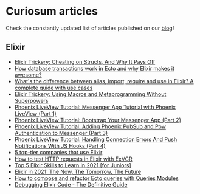 # Curiosum articles

Check the constantly updated list of articles published on our [blog](https://curiosum.dev/blog?utm_source=social&utm_medium=github)!

## Elixir

- [Elixir Trickery: Cheating on Structs, And Why It Pays Off](https://curiosum.dev/blog/elixir-trickery-cheating-on-structs?utm_source=social&utm_medium=github)
- [How database transactions work in Ecto and why Elixir makes it awesome?](https://curiosum.dev/blog/elixir-ecto-database-transactions?utm_source=social&utm_medium=github)
- [What's the difference between alias, import, require and use in Elixir? A complete guide with use cases](https://curiosum.dev/blog/alias-import-require-use-in-elixir?utm_source=social&utm_medium=github)
- [Elixir Trickery: Using Macros and Metaprogramming Without Superpowers](https://curiosum.dev/blog/elixir-trickery-using-macros-metaprogramming?utm_source=social&utm_medium=github)
- [Phoenix LiveView Tutorial: Messenger App Tutorial with Phoenix LiveView (Part 1)](https://curiosum.dev/blog/elixir-phoenix-liveview-messenger-part-1?utm_source=social&utm_medium=github)
- [Phoenix LiveView Tutorial: Bootstrap Your Messenger App (Part 2)](https://curiosum.dev/blog/elixir-phoenix-liveview-messenger-part-2?utm_source=social&utm_medium=github)
- [Phoenix LiveView Tutorial: Adding Phoenix PubSub and Pow Authentication to Messenger (Part 3)](https://curiosum.dev/blog/elixir-phoenix-liveview-messenger-part-3?utm_source=social&utm_medium=github)
- [Phoenix LiveView Tutorial: Handling Connection Errors And Push Notifications With JS Hooks (Part 4)](https://curiosum.dev/blog/elixir-phoenix-liveview-messenger-part-4?utm_source=social&utm_medium=github)
- [5 top-tier companies that use Elixir](https://curiosum.dev/blog/5-top-tier-companies-that-use-Elixir?utm_source=social&utm_medium=github)
- [How to test HTTP requests in Elixir with ExVCR](https://curiosum.dev/blog/test-http-requests-in-elixir-with-exvcr?utm_source=social&utm_medium=github)
- [Top 5 Elixir Skills to Learn in 2021 [for Juniors]](https://curiosum.dev/blog/elixir-key-skills-junior?utm_source=social&utm_medium=github)
- [Elixir in 2021: The Now, The Tomorrow, The Future](https://curiosum.dev/blog/elixir-2021-now-and-future?utm_source=social&utm_medium=github)
- [How to compose and refactor Ecto queries with Queries Modules](https://curiosum.dev/blog/composable-elixir-ecto-queries-modules?utm_source=social&utm_medium=github)
- [Debugging Elixir Code - The Definitive Guide](https://curiosum.dev/blog/debugging-elixir-code-the-definitive-guide?utm_source=social&utm_medium=github)
